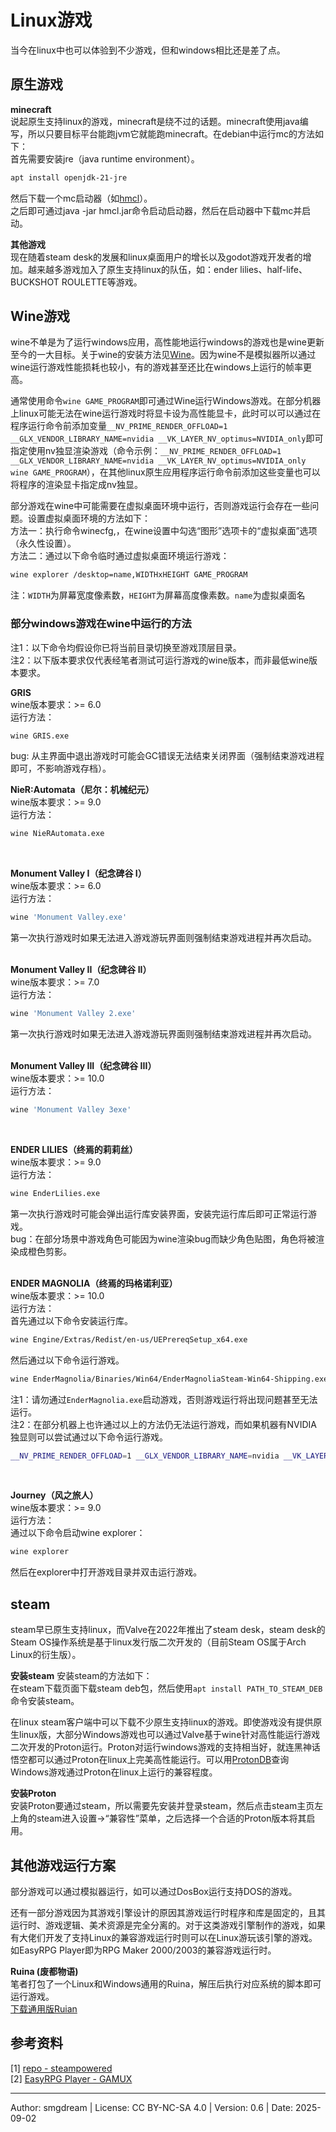 # Linux游戏
当今在linux中也可以体验到不少游戏，但和windows相比还是差了点。  

## 原生游戏

**minecraft**  
说起原生支持linux的游戏，minecraft是绕不过的话题。minecraft使用java编写，所以只要目标平台能跑jvm它就能跑minecraft。在debian中运行mc的方法如下：  
首先需要安装jre（java runtime environment）。  
```sh
apt install openjdk-21-jre
```
然后下载一个mc启动器（如[hmcl](https://hmcl.huangyuhui.net/)）。  
之后即可通过java -jar hmcl.jar命令启动启动器，然后在启动器中下载mc并启动。  

**其他游戏**  
现在随着steam desk的发展和linux桌面用户的增长以及godot游戏开发者的增加。越来越多游戏加入了原生支持linux的队伍，如：ender lilies、half-life、BUCKSHOT ROULETTE等游戏。  

## Wine游戏

wine不单是为了运行windows应用，高性能地运行windows的游戏也是wine更新至今的一大目标。关于wine的安装方法见[Wine](wine.md)。因为wine不是模拟器所以通过wine运行游戏性能损耗也较小，有的游戏甚至还比在windows上运行的帧率更高。  

通常使用命令`wine GAME_PROGRAM`即可通过Wine运行Windows游戏。在部分机器上linux可能无法在wine运行游戏时将显卡设为高性能显卡，此时可以可以通过在程序运行命令前添加变量`__NV_PRIME_RENDER_OFFLOAD=1 __GLX_VENDOR_LIBRARY_NAME=nvidia __VK_LAYER_NV_optimus=NVIDIA_only`即可指定使用nv独显渲染游戏（命令示例：`__NV_PRIME_RENDER_OFFLOAD=1 __GLX_VENDOR_LIBRARY_NAME=nvidia __VK_LAYER_NV_optimus=NVIDIA_only wine GAME_PROGRAM`），在其他linux原生应用程序运行命令前添加这些变量也可以将程序的渲染显卡指定成nv独显。  

部分游戏在wine中可能需要在虚拟桌面环境中运行，否则游戏运行会存在一些问题。设置虚拟桌面环境的方法如下：  
方法一：执行命令winecfg,，在wine设置中勾选“图形”选项卡的“虚拟桌面”选项（永久性设置）。  
方法二：通过以下命令临时通过虚拟桌面环境运行游戏：  
```sh
wine explorer /desktop=name,WIDTHxHEIGHT GAME_PROGRAM
```
注：`WIDTH`为屏幕宽度像素数，`HEIGHT`为屏幕高度像素数。`name`为虚拟桌面名  

### 部分windows游戏在wine中运行的方法

注1：以下命令均假设你已将当前目录切换至游戏顶层目录。  
注2：以下版本要求仅代表经笔者测试可运行游戏的wine版本，而非最低wine版本要求。  

**GRIS**  
wine版本要求：>= 6.0  
运行方法：  
```sh
wine GRIS.exe
```
bug: 从主界面中退出游戏时可能会GC错误无法结束关闭界面（强制结束游戏进程即可，不影响游戏存档）。
<br>

**NieR:Automata（尼尔：机械纪元）**  
wine版本要求：>= 9.0  
运行方法：  
```sh
wine NieRAutomata.exe
```
<br>

**Monument Valley I（纪念碑谷  I）**  
wine版本要求：>= 6.0  
运行方法：  
```sh
wine 'Monument Valley.exe'
```
第一次执行游戏时如果无法进入游戏游玩界面则强制结束游戏进程并再次启动。  
<br>

**Monument Valley II（纪念碑谷  II）**  
wine版本要求：>= 7.0  
运行方法：  
```sh
wine 'Monument Valley 2.exe'
```
第一次执行游戏时如果无法进入游戏游玩界面则强制结束游戏进程并再次启动。  
<br>

**Monument Valley III（纪念碑谷  III）**  
wine版本要求：>= 10.0  
运行方法：  
```sh
wine 'Monument Valley 3exe'
```
<br>

**ENDER LILIES（终焉的莉莉丝）**  
wine版本要求：>= 9.0  
运行方法：  
```sh
wine EnderLilies.exe
```
第一次执行游戏时可能会弹出运行库安装界面，安装完运行库后即可正常运行游戏。  
bug：在部分场景中游戏角色可能因为wine渲染bug而缺少角色贴图，角色将被渲染成橙色剪影。  
<br>

**ENDER MAGNOLIA（终焉的玛格诺利亚）**  
wine版本要求：>= 10.0  
运行方法：  
首先通过以下命令安装运行库。  
```sh
wine Engine/Extras/Redist/en-us/UEPrereqSetup_x64.exe
```
然后通过以下命令运行游戏。  
```sh
wine EnderMagnolia/Binaries/Win64/EnderMagnoliaSteam-Win64-Shipping.exe
```
注1：请勿通过`EnderMagnolia.exe`启动游戏，否则游戏运行将出现问题甚至无法运行。  
注2：在部分机器上也许通过以上的方法仍无法运行游戏，而如果机器有NVIDIA独显则可以尝试通过以下命令运行游戏。
```sh
__NV_PRIME_RENDER_OFFLOAD=1 __GLX_VENDOR_LIBRARY_NAME=nvidia __VK_LAYER_NV_optimus=NVIDIA_only wine EnderMagnolia/Binaries/Win64/EnderMagnoliaSteam-Win64-Shipping.exe
```
<br>

**Journey（风之旅人）**  
wine版本要求：>= 9.0  
运行方法：  
通过以下命令启动wine explorer：  
```sh
wine explorer
```
然后在explorer中打开游戏目录并双击运行游戏。  

## steam

steam早已原生支持linux，而Valve在2022年推出了steam desk，steam desk的Steam OS操作系统是基于linux发行版二次开发的（目前Steam OS属于Arch Linux的衍生版）。  

**安装steam**
安装steam的方法如下：  
在steam下载页面下载steam deb包，然后使用`apt install PATH_TO_STEAM_DEB`命令安装steam。  

在linux steam客户端中可以下载不少原生支持linux的游戏。即使游戏没有提供原生linux版，大部分Windows游戏也可以通过Valve基于wine针对高性能运行游戏二次开发的Proton运行。Proton对运行windows游戏的支持相当好，就连黑神话悟空都可以通过Proton在linux上完美高性能运行。可以用[ProtonDB](https://www.protondb.com)查询Windows游戏通过Proton在linux上运行的兼容程度。  

**安装Proton**  
安装Proton要通过steam，所以需要先安装并登录steam，然后点击steam主页左上角的steam进入设置->“兼容性”菜单，之后选择一个合适的Proton版本将其启用。  

## 其他游戏运行方案
部分游戏可以通过模拟器运行，如可以通过DosBox运行支持DOS的游戏。  

还有一部分游戏因为其游戏引擎设计的原因其游戏运行时程序和库是固定的，且其运行时、游戏逻辑、美术资源是完全分离的。对于这类游戏引擎制作的游戏，如果有大佬们开发了支持Linux的兼容游戏运行时则可以在Linux游玩该引擎的游戏。如EasyRPG Player即为RPG Maker 2000/2003的兼容游戏运行时。  

**Ruina (废都物语)**  
笔者打包了一个Linux和Windows通用的Ruina，解压后执行对应系统的脚本即可运行游戏。  
[下载通用版Ruian](https://github.com/smgdream/debian-file/releases/download/2/ruina_universal.tar.xz)  
## 参考资料

\[1\] [repo - steampowered](https://repo.steampowered.com/)  
\[2\] [EasyRPG Player - GAMUX](https://www.linuxgame.cn/easyrpg-player)  

---
Author: smgdream | License: CC BY-NC-SA 4.0 | Version: 0.6 | Date: 2025-09-02
